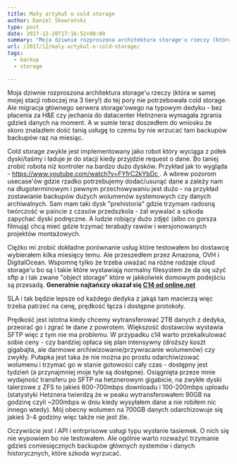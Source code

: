 ```yaml
---
title: Mały artykuł o cold storage
author: Daniel Skowroński
type: post
date: 2017-12-28T17:16:52+00:00
summary: "Moja dziwnie rozproszona architektura storage'u rzeczy (która w samej mojej stacji roboczej ma 3 tiery!) do tej pory nie potrzebowała cold storage. Ale migracja głównego serwera storage'owego na typowym dedyku - bez płacenia za H&E czy jechania do datacenter Hetnznera wymagała zgrania gdzieś danych na moment. A w sumie teraz doszedłem do wniosku że skoro znalazłem dość tanią usługę to czemu by nie wrzucać tam backupów backupów raz na miesiąc."
url: /2017/12/maly-artykul-o-cold-storage/
tags:
  - backup
  - storage

---
```

Moja dziwnie rozproszona architektura storage'u rzeczy (która w samej mojej stacji roboczej ma 3 tiery!) do tej pory nie potrzebowała cold storage. Ale migracja głównego serwera storage'owego na typowym dedyku - bez płacenia za H&E czy jechania do datacenter Hetnznera wymagała zgrania gdzieś danych na moment. A w sumie teraz doszedłem do wniosku że skoro znalazłem dość tanią usługę to czemu by nie wrzucać tam backupów backupów raz na miesiąc.

Cold storage zwykle jest implementowany jako robot który wyciąga z półek dyski/taśmy i ładuje je do stacji kiedy przyjdzie request o dane. Bo taniej zrobić robota niż kontroler na bardzo dużo dysków. Przykład jak to wygląda - [https://www.youtube.com/watch?v=FYfrC2kYbDc ][1]. A wbrew pozorom usecase'ów gdzie rzadko potrzebujemy dodać/usunąć dane a zależy nam na długoterminowym i pewnym przechowywaniu jest dużo - na przykład zostawianie backupów dużych wolumenów systemowych czy danych archiwalnych. Sam mam taki dysk "prehistoria" gdzie trzymam radosną twórczość w paincie z czasów przedszkola - żal wywalać a szkoda zapychać dyski podręczne. A ludzie robiący dużo zdjęć (albo co gorsza filmują) chcą mieć gdzie trzymać terabajty rawów i wersjonowanych projektów montażowych.

Ciężko mi zrobić dokładne porównanie usług które testowałem bo dostawcę wybierałem kilka miesięcy temu. Ale przeszedłem przez Amazona, OVH i DigitalOcean. Wspomnę tylko że trzeba uważać na różne rodzaje cloud storage'u bo są i takie które wystawiają normalny filesystem że da się użyć sftp a i tak zwane "object storage" które w jakkolwiek domowym podejściu są przesadą. **Generalnie najtańszy okazał się [C14 od online.net][2]**

SLA i tak będzie lepsze od każdego dedyka z jakąś tam macierzą więc trzeba patrzeć na cenę, prędkość łącza i dostępne protokoły.

Prędkość jest istotna kiedy chcemy wytransferować 2TB danych z dedyka, przeorać go i zgrać te dane z powrotem. Większość dostawców wystawia SFTP więc z tym nie ma problemu. W przypadku c14 warto przekalkulować sobie ceny - czy bardziej opłaca się plan intensywny (droższy koszt gigabajta, ale darmowe archiwizowanie/przywracanie wolumenów) czy zwykły. Pułapka jest taka że nie można po prostu odarchiwizować wolumenu i trzymać go w stanie gotowości cały czas - dostępny jest tydzień (a przynajmniej moje tyle są dostępne). Osiągnięta przeze mnie wydajność transferu po SFTP na hetznerowym gigabicie, na zwykłe dyski talerzowe z ZFS to jakieś 600-700mbps downloadu i 100-200mbps uploadu (statystyki Hetznera twierdzą że w peaku wytransferowałem 90GB na godzinę czyli ~200mbps w dniu kiedy wysyłałem dane a nie robiłem nic innego wtedy). Mój obecny wolumen na 700GB danych odarchizowuje się jakieś 3-4 godziny więc także nie jest źle.

Oczywiście jest i API i entrprisowe usługi typu wysłanie tasiemek. O nich się nie wypowiem bo nie testowałem. Ale ogólnie warto rozważyć trzymanie gdzieś comiesięcznych backupów głównych systemów i danych historycznych, które szkoda wyrzucać.

 [1]: https://www.youtube.com/watch?v=FYfrC2kYbDc
 [2]: https://www.online.net/en/c14